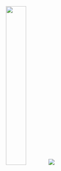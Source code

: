 
<div align="center">
    <img width="33%" src="https://github.com/szres/.github/assets/1407471/32764400-f089-4279-8f94-df79cd82df43" />
    <img src="https://capsule-render.vercel.app/api?type=transparent&height=120&text=深圳抵抗军&textBg=false&fontSize=60&animation=fadeIn&desc=ShenZhen%20Resistance&descAlignY=82&descSize=30&fontColor=EEEEEE"/>
</div>

